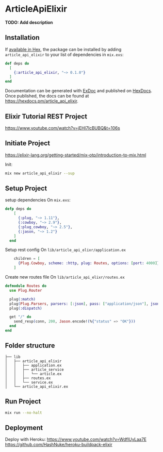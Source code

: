 # ArticleApiElixir

**TODO: Add description**

## Installation

If [available in Hex](https://hex.pm/docs/publish), the package can be installed
by adding `article_api_elixir` to your list of dependencies in `mix.exs`:

```elixir
def deps do
  [
    {:article_api_elixir, "~> 0.1.0"}
  ]
end
```

Documentation can be generated with [ExDoc](https://github.com/elixir-lang/ex_doc)
and published on [HexDocs](https://hexdocs.pm). Once published, the docs can
be found at <https://hexdocs.pm/article_api_elixir>.

## Elixir Tutorial REST Project
https://www.youtube.com/watch?v=jEHI7IcBUBQ&t=106s

## Initiate Project
https://elixir-lang.org/getting-started/mix-otp/introduction-to-mix.html

Init:
```sh
mix new article_api_elixir --sup
```

## Setup Project

setup dependencies On `mix.exs`:
```ex
defp deps do
    [
      {:plug, "~> 1.11"},
      {:cowboy, "~> 2.9"},
      {:plug_cowboy, "~> 2.5"},
      {:jason, "~> 1.2"}
    ]
  end
```

Setup rest config On `lib/article_api_elixr/application.ex`
```ex
    children = [
      {Plug.Cowboy, scheme: :http, plug: Routes, options: [port: 4000]}
    ]
```

Create new routes file On `lib/article_api_elixr/routes.ex`
```ex
defmodule Routes do
  use Plug.Router

  plug(:match)
  plug(Plug.Parsers, parsers: [:json], pass: ["application/json"], json_decoder: Jason)
  plug(:dispatch)

  get "/" do
    send_resp(conn, 200, Jason.encode!(%{"status" => "OK"}))
  end
end
```

## Folder structure
```
├── lib
│   ├── article_api_elixir
│   │   ├── application.ex
│   │   ├── article_service
│   │   │   └── article.ex
│   │   ├── routes.ex
│   │   └── service.ex
│   └── article_api_elixir.ex
```

## Run Project
```sh
mix run --no-halt
```

## Deployment
Deploy with Heroku: https://www.youtube.com/watch?v=WdfIUyLaa7E
https://github.com/HashNuke/heroku-buildpack-elixir